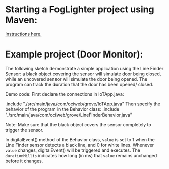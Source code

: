 
# Starting a FogLighter project using Maven: 
[Instructions here.](https://github.com/oci-pronghorn/FogLighter/blob/master/README.md)
 
# Example project (Door Monitor):
 
The following sketch demonstrate a simple application using the Line Finder Sensor: a black object covering the sensor will simulate door being closed, while an uncovered sensor will simulate the door being opened. The program can track the duration that the door has been opened/ closed.
 
Demo code:
First declare the connections in IoTApp.java:

.include "./src/main/java/com/ociweb/grove/IoTApp.java"
Then specify the behavior of the program in the Behavior class:
.include "./src/main/java/com/ociweb/grove/LineFinderBehavior.java"


Note: Make sure that the black object covers the sensor completely to trigger the sensor.

In digitalEvent() method of the Behavior class, ```value``` is set to 1 when the Line Finder sensor detects a black line, and 0 for white lines. Whenever ```value``` changes, digitalEvent() will be triggered and executes. The ```durationMillis``` indicates how long (in ms) that ```value``` remains unchanged before it changes.

 
 
 
 
 
 
